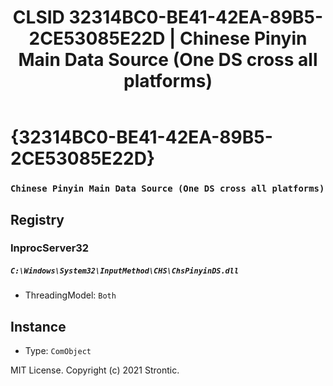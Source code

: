 ﻿---
title: "CLSID 32314BC0-BE41-42EA-89B5-2CE53085E22D | Chinese Pinyin Main Data Source (One DS cross all platforms)"
excerpt: What is COM-Object CLSID 32314BC0-BE41-42EA-89B5-2CE53085E22D?
---

# {32314BC0-BE41-42EA-89B5-2CE53085E22D}

### `Chinese Pinyin Main Data Source (One DS cross all platforms)`

## Registry


### InprocServer32

##### `C:\Windows\System32\InputMethod\CHS\ChsPinyinDS.dll`
* ThreadingModel: `Both`

## Instance

* Type: `ComObject`

MIT License. Copyright (c) 2021 Strontic.


